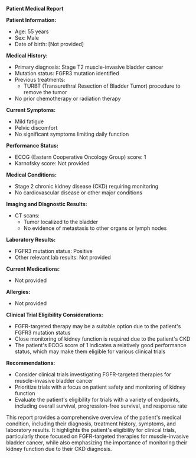 **Patient Medical Report**

**Patient Information:**

* Age: 55 years
* Sex: Male
* Date of birth: [Not provided]

**Medical History:**

* Primary diagnosis: Stage T2 muscle-invasive bladder cancer
* Mutation status: FGFR3 mutation identified
* Previous treatments:
	+ TURBT (Transurethral Resection of Bladder Tumor) procedure to remove the tumor
* No prior chemotherapy or radiation therapy

**Current Symptoms:**

* Mild fatigue
* Pelvic discomfort
* No significant symptoms limiting daily function

**Performance Status:**

* ECOG (Eastern Cooperative Oncology Group) score: 1
* Karnofsky score: Not provided

**Medical Conditions:**

* Stage 2 chronic kidney disease (CKD) requiring monitoring
* No cardiovascular disease or other major conditions

**Imaging and Diagnostic Results:**

* CT scans:
	+ Tumor localized to the bladder
	+ No evidence of metastasis to other organs or lymph nodes

**Laboratory Results:**

* FGFR3 mutation status: Positive
* Other relevant lab results: Not provided

**Current Medications:**

* Not provided

**Allergies:**

* Not provided

**Clinical Trial Eligibility Considerations:**

* FGFR-targeted therapy may be a suitable option due to the patient's FGFR3 mutation status
* Close monitoring of kidney function is required due to the patient's CKD
* The patient's ECOG score of 1 indicates a relatively good performance status, which may make them eligible for various clinical trials

**Recommendations:**

* Consider clinical trials investigating FGFR-targeted therapies for muscle-invasive bladder cancer
* Prioritize trials with a focus on patient safety and monitoring of kidney function
* Evaluate the patient's eligibility for trials with a variety of endpoints, including overall survival, progression-free survival, and response rate

This report provides a comprehensive overview of the patient's medical condition, including their diagnosis, treatment history, symptoms, and laboratory results. It highlights the patient's eligibility for clinical trials, particularly those focused on FGFR-targeted therapies for muscle-invasive bladder cancer, while also emphasizing the importance of monitoring their kidney function due to their CKD diagnosis.